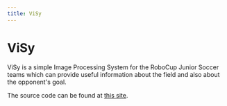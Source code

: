 ```yaml
---
title: ViSy
---
```


# ViSy

ViSy is a simple Image Processing System for the RoboCup Junior Soccer teams
which can provide useful information about the field and also about the
opponent's goal.

The source code can be found at [this site](https://github.com/xlcteam/visy).


